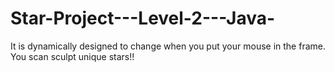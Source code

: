 # Star-Project---Level-2---Java-
It is dynamically designed to change when you put your mouse in the frame. You scan sculpt unique stars!!
